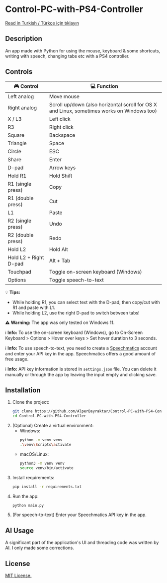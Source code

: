 # Control-PC-with-PS4-Controller

[Read in Turkish / Türkçe için tıklayın](README-TR.md)

## Description

An app made with Python for using the mouse, keyboard & some shortcuts, writing with speech, changing tabs etc with a PS4 controller.

## Controls

| 🎮 Control                  | 💻 Function                        |
|----------------------------|------------------------------------|
| Left analog                 | Move mouse      |
| Right analog                | Scroll up/down (also horizontal scroll for OS X and Linux, sometimes works on Windows too) |
| X / L3                      | Left click                         |
| R3                          | Right click                        |
| Square                      | Backspace                            |
| Triangle                    | Space                              |
| Circle                      | ESC                                |
| Share                       | Enter                              |
| D-pad                       | Arrow keys                         |
| Hold R1                     | Hold Shift                         |
| R1 (single press)           | Copy                               |
| R1 (double press)           | Cut                                |
| L1                          | Paste                              |
| R2 (single press)           | Undo                               |
| R2 (double press)           | Redo                               |
| Hold L2                     | Hold Alt                           |
| Hold L2 + Right D-pad       | Alt + Tab                                |
| Touchpad                    | Toggle on-screen keyboard (Windows)          |
| Options                     | Toggle speech-to-text              |


💡 **Tips:**
- While holding R1, you can select text with the D-pad, then copy/cut with R1 and paste with L1.
- While holding L2, use the right D-pad to switch between tabs!

⚠️ **Warning:** The app was only tested on Windows 11.

ℹ️ **Info:** To use the on-screen keyboard (Windows), go to On-Screen Keyboard > Options > Hover over keys > Set hover duration to 3 seconds.

ℹ️ **Info:** To use speech-to-text, you need to create a [Speechmatics](https://www.speechmatics.com/) account and enter your API key in the app. Speechmatics offers a good amount of free usage.

ℹ️ **Info:** API key information is stored in `settings.json` file. You can delete it manually or through the app by leaving the input empty and clicking save.

## Installation

1. Clone the project:
   ```bash
   git clone https://github.com/AlperBayraktar/Control-PC-with-PS4-Controller.git
   cd Control-PC-with-PS4-Controller
   ```
2. (Optional) Create a virtual environment:
   - Windows:
     ```bash
     python -m venv venv
     .\venv\Scripts\activate
     ```
   - macOS/Linux:
     ```bash
     python3 -m venv venv
     source venv/bin/activate
     ```
3. Install requirements:
   ```bash
   pip install -r requirements.txt
   ```
4. Run the app:
   ```bash
   python main.py
   ```
5. (For speech-to-text) Enter your Speechmatics API key in the app.

## AI Usage

A significant part of the application's UI and threading code was written by AI. I only made some corrections.

## License

[MIT License.](LICENSE)
